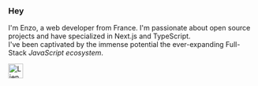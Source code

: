 ### Hey

I'm Enzo, a web developer from France. I'm passionate about open source projects and have specialized in Next.js and TypeScript. 
<br />
I've been captivated by the immense potential the ever-expanding Full-Stack *JavaScript ecosystem*.

<a href="mailto:enzo.bacqueyrisses@gmail.com"><img src="https://em-content.zobj.net/source/apple/354/love-letter_1f48c.png" width="30" height="30" alt="Lien vers email"></a>
